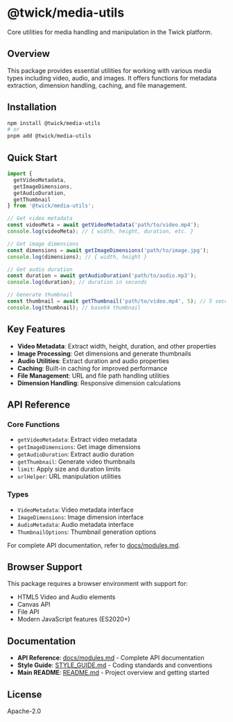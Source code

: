 # @twick/media-utils

Core utilities for media handling and manipulation in the Twick platform.

## Overview

This package provides essential utilities for working with various media types including video, audio, and images. It offers functions for metadata extraction, dimension handling, caching, and file management.

## Installation

```bash
npm install @twick/media-utils
# or
pnpm add @twick/media-utils
```

## Quick Start

```typescript
import { 
  getVideoMetadata, 
  getImageDimensions, 
  getAudioDuration,
  getThumbnail 
} from '@twick/media-utils';

// Get video metadata
const videoMeta = await getVideoMetadata('path/to/video.mp4');
console.log(videoMeta); // { width, height, duration, etc. }

// Get image dimensions
const dimensions = await getImageDimensions('path/to/image.jpg');
console.log(dimensions); // { width, height }

// Get audio duration
const duration = await getAudioDuration('path/to/audio.mp3');
console.log(duration); // duration in seconds

// Generate thumbnail
const thumbnail = await getThumbnail('path/to/video.mp4', 5); // 5 seconds
console.log(thumbnail); // base64 thumbnail
```

## Key Features

- **Video Metadata**: Extract width, height, duration, and other properties
- **Image Processing**: Get dimensions and generate thumbnails
- **Audio Utilities**: Extract duration and audio properties
- **Caching**: Built-in caching for improved performance
- **File Management**: URL and file path handling utilities
- **Dimension Handling**: Responsive dimension calculations

## API Reference

### Core Functions

- `getVideoMetadata`: Extract video metadata
- `getImageDimensions`: Get image dimensions
- `getAudioDuration`: Extract audio duration
- `getThumbnail`: Generate video thumbnails
- `limit`: Apply size and duration limits
- `urlHelper`: URL manipulation utilities

### Types

- `VideoMetadata`: Video metadata interface
- `ImageDimensions`: Image dimension interface
- `AudioMetadata`: Audio metadata interface
- `ThumbnailOptions`: Thumbnail generation options

For complete API documentation, refer to [docs/modules.md](../../docs/modules.md).

## Browser Support

This package requires a browser environment with support for:
- HTML5 Video and Audio elements
- Canvas API
- File API
- Modern JavaScript features (ES2020+)

## Documentation

- **API Reference**: [docs/modules.md](../../docs/modules.md) - Complete API documentation
- **Style Guide**: [STYLE_GUIDE.md](../../STYLE_GUIDE.md) - Coding standards and conventions
- **Main README**: [README.md](../../README.md) - Project overview and getting started

## License

Apache-2.0
